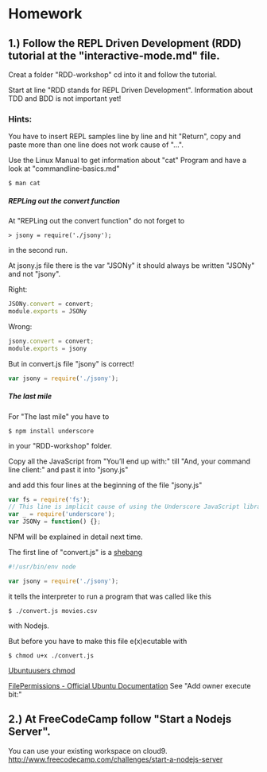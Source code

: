 # Homework


## 1.) Follow the REPL Driven Development (RDD) tutorial at the "interactive-mode.md" file.

Creat a folder "RDD-workshop" cd into it and follow the tutorial.

Start at line "RDD stands for REPL Driven Development".
Information about TDD and BDD is not important yet!



### Hints: 
You have to insert REPL samples line by line and hit "Return",
copy and paste more than one line does not work cause of "...".



Use the Linux Manual to get information about "cat" Program
and have a look at "commandline-basics.md"

```shell
$ man cat
```

##### REPLing out the convert function
At "REPLing out the convert function" do not forget to

```shell
> jsony = require('./jsony');
```
in the second run.


At jsony.js file there is the var "JSONy" it should always be written "JSONy" and not "jsony".

Right:
```javascript
JSONy.convert = convert;
module.exports = JSONy
```

Wrong:
```javascript
jsony.convert = convert;
module.exports = jsony
```

But in convert.js file "jsony" is correct!
```javascript
var jsony = require('./jsony');
```

##### The last mile
For "The last mile" you have to
```shell
$ npm install underscore
```
in your "RDD-workshop" folder.

Copy all the JavaScript from "You’ll end up with:" till "And, your command line client:" and past it into "jsony.js"

and add this four lines at the beginning of the file "jsony.js"

```javascript
var fs = require('fs');
// This line is implicit cause of using the Underscore JavaScript library
var _ = require('underscore');
var JSONy = function() {};
```
NPM will be explained in detail next time.

The first line of "convert.js" is a [shebang](https://en.wikipedia.org/wiki/Shebang_(Unix))
```javascript
#!/usr/bin/env node

var jsony = require('./jsony');

```
it tells the interpreter to run a program that was called like this
```shell
$ ./convert.js movies.csv
```
with Nodejs.

But before you have to make this file e(x)ecutable with
```shell
$ chmod u+x ./convert.js
```
[Ubuntuusers chmod](https://wiki.ubuntuusers.de/chmod/)

[FilePermissions - Official Ubuntu Documentation](https://help.ubuntu.com/community/FilePermissions)
 See "Add owner execute bit:"


## 2.) At FreeCodeCamp follow "Start a Nodejs Server".

You can use your existing workspace on cloud9.
http://www.freecodecamp.com/challenges/start-a-nodejs-server